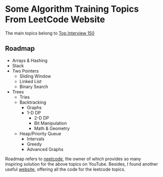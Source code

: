 # Some Algorithm Training Topics From LeetCode Website
The main topics belong to [Top Interview 150](https://leetcode.com/studyplan/top-interview-150/)

## Roadmap
- Arrays & Hashing
- Stack
- Two Pointers
  - Sliding Window
  - Linked List
  - Binary Search
- Trees
  - Tries
  - Backtracking
    - Graphs
    - 1-D DP
      - 2-D DP
      - Bit Manipulation
      - Math & Geometry
  - Heap/Priority Queue
    - Intervals
    - Greedy
    - Advanced Graphs

Roadmap refers to [neetcode](https://neetcode.io/roadmap), 
the owner of which provides so many inspiring solution for the above topics on YouTube.
Besides, I found another useful [website](https://walkccc.me/LeetCode/), 
offering all the code for the leetcode topics.